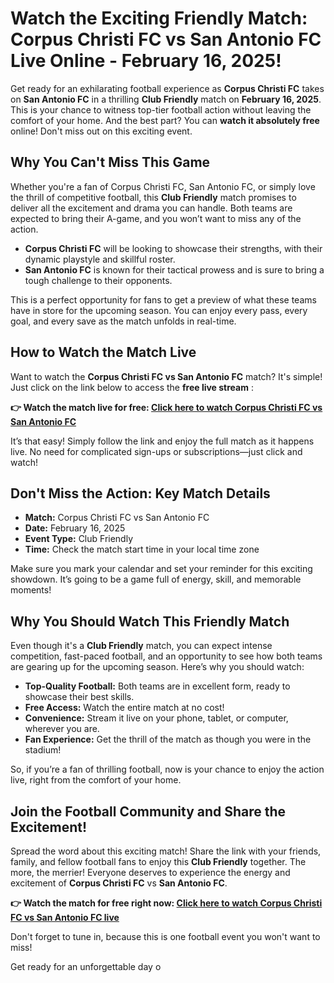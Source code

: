 # Watch the Exciting Friendly Match: Corpus Christi FC vs San Antonio FC Live Online - February 16, 2025!

Get ready for an exhilarating football experience as **Corpus Christi FC** takes on **San Antonio FC** in a thrilling **Club Friendly** match on **February 16, 2025**. This is your chance to witness top-tier football action without leaving the comfort of your home. And the best part? You can **watch it absolutely free** online! Don't miss out on this exciting event.

## Why You Can't Miss This Game

Whether you're a fan of Corpus Christi FC, San Antonio FC, or simply love the thrill of competitive football, this **Club Friendly** match promises to deliver all the excitement and drama you can handle. Both teams are expected to bring their A-game, and you won’t want to miss any of the action.

- **Corpus Christi FC** will be looking to showcase their strengths, with their dynamic playstyle and skillful roster.
- **San Antonio FC** is known for their tactical prowess and is sure to bring a tough challenge to their opponents.

This is a perfect opportunity for fans to get a preview of what these teams have in store for the upcoming season. You can enjoy every pass, every goal, and every save as the match unfolds in real-time.

## How to Watch the Match Live

Want to watch the **Corpus Christi FC vs San Antonio FC** match? It's simple! Just click on the link below to access the **free live stream** :

**👉 Watch the match live for free: [Click here to watch Corpus Christi FC vs San Antonio FC](https://tinyurl.com/livestreamfreeo?st=Corpus+Christi+FC+vs+San+Antonio&si=ghc)**

It’s that easy! Simply follow the link and enjoy the full match as it happens live. No need for complicated sign-ups or subscriptions—just click and watch!

## Don't Miss the Action: Key Match Details

- **Match:** Corpus Christi FC vs San Antonio FC
- **Date:** February 16, 2025
- **Event Type:** Club Friendly
- **Time:** Check the match start time in your local time zone

Make sure you mark your calendar and set your reminder for this exciting showdown. It’s going to be a game full of energy, skill, and memorable moments!

## Why You Should Watch This Friendly Match

Even though it's a **Club Friendly** match, you can expect intense competition, fast-paced football, and an opportunity to see how both teams are gearing up for the upcoming season. Here’s why you should watch:

- **Top-Quality Football:** Both teams are in excellent form, ready to showcase their best skills.
- **Free Access:** Watch the entire match at no cost!
- **Convenience:** Stream it live on your phone, tablet, or computer, wherever you are.
- **Fan Experience:** Get the thrill of the match as though you were in the stadium!

So, if you’re a fan of thrilling football, now is your chance to enjoy the action live, right from the comfort of your home.

## Join the Football Community and Share the Excitement!

Spread the word about this exciting match! Share the link with your friends, family, and fellow football fans to enjoy this **Club Friendly** together. The more, the merrier! Everyone deserves to experience the energy and excitement of **Corpus Christi FC** vs **San Antonio FC**.

**👉 Watch the match for free right now: [Click here to watch Corpus Christi FC vs San Antonio FC live](https://tinyurl.com/livestreamfreeo?st=Corpus+Christi+FC+vs+San+Antonio&si=ghc)**

Don't forget to tune in, because this is one football event you won't want to miss!

Get ready for an unforgettable day o
